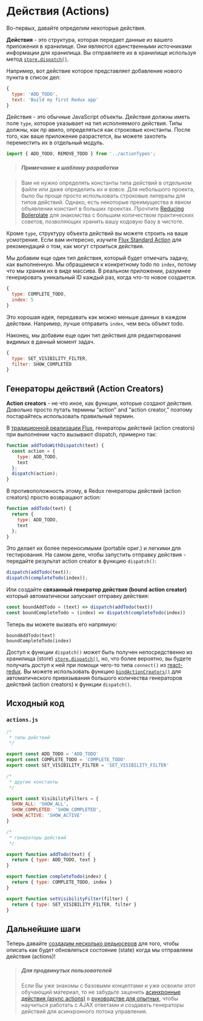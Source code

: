# Действия (Actions)

Во-первых, давайте определим некоторые действия.

**Действия** - это структура, которая передает данные из вашего приложения в хранилище. Они являются *единственными* источниками информации для хранилища. Вы отправляете их в хранилище используя метод [`store.dispatch()`](../api/Store.md#dispatch).

Например, вот действие которое представляет добавление нового пункта в список дел:

```js
{
  type: 'ADD_TODO',
  text: 'Build my first Redux app'
}
```

Действия - это обычные JavaScript объекты. Действия должны иметь поле `type`, которое указывает на тип исполняемого действия. Типы должны, как пр   авило, определяться как строковые константы. После того, как ваше приложение разрастется, вы можете захотеть переместить их в отдельный модуль.

```js
import { ADD_TODO, REMOVE_TODO } from '../actionTypes';
```

>##### Примечание к шаблону разработки

>Вам не нужно определять константы типа действий в отдельном файле или даже определить их и вовсе. Для небольшого проекта, было бы проще просто использовать строковые литералы для типов действий. Однако, есть некоторые преимущества в явном объявлении констант в больших проектах. Прочтите [Reducing Boilerplate](../recipes/ReducingBoilerplate.md) для знакомства с большим количеством практических советов, позволяющих хранить вашу кодовую базу в чистоте.

Кроме `type`, структуру объекта действий вы можете строить на ваше усмотрение. Если вам интересно, изучите [Flux Standard Action](https://github.com/acdlite/flux-standard-action) для рекомендаций о том, как могут строиться действия.

Мы добавим еще один тип действия, который будет отмечать задачу, как выполненную. Мы обращаемся к конкретному todo по `index`, потому что мы храним их в виде массива. В реальном приложении, разумнее генерировать уникальный ID каждый раз, когда что-то новое создается.

```js
{
  type: COMPLETE_TODO,
  index: 5
}
```

Это хорошая идея, передавать как можно меньше данных в каждом действии. Например, лучше отправить `index`, чем весь объект todo.

Наконец, мы добавим еще один тип действия для редактирования видимых в данный момент задач.

```js
{
  type: SET_VISIBILITY_FILTER,
  filter: SHOW_COMPLETED
}
```

## Генераторы действий (Action Creators)

**Action creators** - не что иное, как функции, которые создают действия. Довольно просто путать термины “action” and “action creator,” поэтому постарайтесь использовать правильный термин.

В [традиционной реализации Flux](http://facebook.github.io/flux), генераторы действий (action creators) при выполнении часто вызывают dispatch, примерно так:

```js
function addTodoWithDispatch(text) {
  const action = {
    type: ADD_TODO,
    text
  };
  dispatch(action);
}
```

В противоположность этому, в Redux генераторы действий (action creators) просто возвращают action:

```js
function addTodo(text) {
  return {
    type: ADD_TODO,
    text
  };
}
```

Это делает их более переносимыми (portable ориг.) и легкими для тестирования. На самом деле, чтобы запустить отправку действия - передайте результат action creator в функцию `dispatch()`:

```js
dispatch(addTodo(text));
dispatch(completeTodo(index));
```

Или создайте **связанный генератор действия (bound action creator)** который автоматически запускает отправку действия:

```js
const boundAddTodo = (text) => dispatch(addTodo(text))
const boundCompleteTodo = (index) => dispatch(completeTodo(index))
```

Теперь вы можете вызвать его напрямую:

```
boundAddTodo(text)
boundCompleteTodo(index)
```

Доступ к функции `dispatch()` может быть получен непосредственно из хранилища (store) [`store.dispatch()`](../api/Store.md#dispatch), но, что более вероятно, вы будете получать доступ к ней при помощи чего-то типа `connect()` из [react-redux](http://github.com/gaearon/react-redux). Вы можете использовать функцию [`bindActionCreators()`](../api/bindActionCreators.md) для автоматического привязывания большого количества генераторов действий (action creators) к функции `dispatch()`.

## Исходный код

### `actions.js`

```js
/*
 * типы действий
 */

export const ADD_TODO = 'ADD_TODO'
export const COMPLETE_TODO = 'COMPLETE_TODO'
export const SET_VISIBILITY_FILTER = 'SET_VISIBILITY_FILTER'

/*
 * другие константы
 */

export const VisibilityFilters = {
  SHOW_ALL: 'SHOW_ALL',
  SHOW_COMPLETED: 'SHOW_COMPLETED',
  SHOW_ACTIVE: 'SHOW_ACTIVE'
}

/*
 * генераторы действий
 */

export function addTodo(text) {
  return { type: ADD_TODO, text }
}

export function completeTodo(index) {
  return { type: COMPLETE_TODO, index }
}

export function setVisibilityFilter(filter) {
  return { type: SET_VISIBILITY_FILTER, filter }
}
```

## Дальнейшие шаги

Теперь давайте [создадим несколько редьюсеров](Reducers.md) для того, чтобы описать как будет обновляться состояние (state) когда мы отправляем действия (actions)!

>##### Для продвинутых пользователей
>Если Вы уже знакомы с базовыми концептами и уже освоили этот обучающий материал, то не забудьте заценить [асинхронные действия (async actions)](../advanced/AsyncActions.md) в [руководстве для опытных](../advanced/README.md), чтобы научиться работать с AJAX ответами и создавать генераторы действий для асинхронного потока управления.
